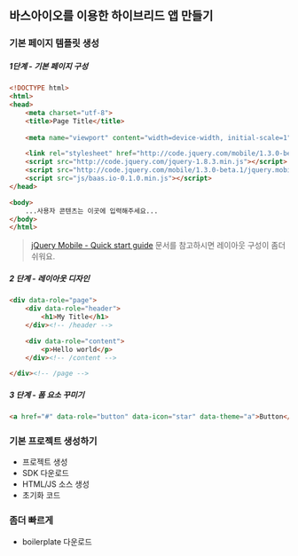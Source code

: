 ## 바스아이오를 이용한 하이브리드 앱 만들기

### 기본 페이지 템플릿 생성

##### 1단계 - 기본 페이지 구성

``` html
<!DOCTYPE html> 
<html> 
<head> 
	<meta charset="utf-8">
	<title>Page Title</title> 
	
	<meta name="viewport" content="width=device-width, initial-scale=1"> 

	<link rel="stylesheet" href="http://code.jquery.com/mobile/1.3.0-beta.1/jquery.mobile-1.3.0-beta.1.min.css" />
	<script src="http://code.jquery.com/jquery-1.8.3.min.js"></script>
	<script src="http://code.jquery.com/mobile/1.3.0-beta.1/jquery.mobile-1.3.0-beta.1.min.js"></script>
	<script src="js/baas.io-0.1.0.min.js"></script>
</head> 

<body> 
	...사용자 콘텐츠는 이곳에 입력해주세요...
</body>
</html>
```

>[ jQuery Mobile - Quick start guide](http://jquerymobile.com/demos/1.3.0-beta.1/docs/about/getting-started.html) 문서를 참고하시면 레이아웃 구성이 좀더 쉬워요.

##### 2 단계 - 레이아웃 디자인

``` html
<div data-role="page">
	<div data-role="header">
		<h1>My Title</h1>
	</div><!-- /header -->

	<div data-role="content">	
		<p>Hello world</p>		
	</div><!-- /content -->

</div><!-- /page -->
```

##### 3 단계 - 폼 요소 꾸미기

``` html
<a href="#" data-role="button" data-icon="star" data-theme="a">Button</a>
```

### 기본 프로젝트 생성하기
* 프로젝트 생성
* SDK 다운로드
* HTML/JS 소스 생성
* 초기화 코드

### 좀더 빠르게
* boilerplate 다운로드